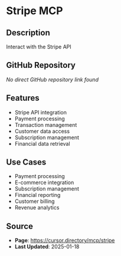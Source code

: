 # Stripe MCP

## Description
Interact with the Stripe API

## GitHub Repository
*No direct GitHub repository link found*

## Features
- Stripe API integration
- Payment processing
- Transaction management
- Customer data access
- Subscription management
- Financial data retrieval

## Use Cases
- Payment processing
- E-commerce integration
- Subscription management
- Financial reporting
- Customer billing
- Revenue analytics

## Source
- **Page**: https://cursor.directory/mcp/stripe
- **Last Updated**: 2025-01-18
